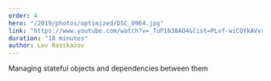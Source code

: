 ```yaml
---
order: 4
hero: "/2019/photos/optimized/DSC_0964.jpg"
link: "https://www.youtube.com/watch?v=_TuP1638AQ4&list=PLvf-wiCQYkAVvrZr53Upxti9Hr3t7V4bW&index=6&t=0s"
duration: "18 minutes"
author: Lev Rasskazov
---
```


Managing stateful objects and dependencies between them
